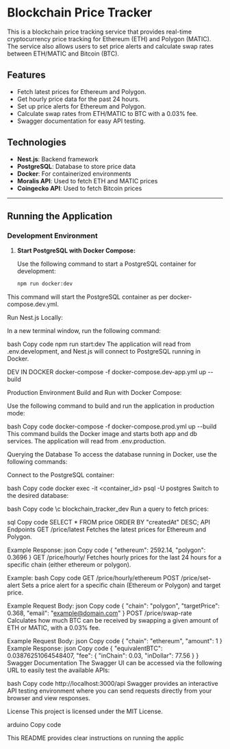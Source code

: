 <!-- Running the Application
Development Environment
Start PostgreSQL with Docker Compose

bash
Copy code
npm run docker:dev
This starts the PostgreSQL container as per docker-compose.dev.yml.
Run Nest.js Locally

In a new terminal window, run:

bash
Copy code
npm run start:dev
The application will read from .env.development.
Nest.js will connect to PostgreSQL running in Docker.
Production Environment
Build and Run with Docker Compose

bash
Copy code
npm run docker:prod
This builds the Docker image and starts both app and db services.
The application will read from .env.production.

query from db

docker exec -it 7f9e0d87dfe0 psql -U postgres

\c blockchain_tracker_dev

SELECT * FROM price ORDER BY "createdAt" DESC; -->


# Blockchain Price Tracker

This is a blockchain price tracking service that provides real-time cryptocurrency price tracking for Ethereum (ETH) and Polygon (MATIC). The service also allows users to set price alerts and calculate swap rates between ETH/MATIC and Bitcoin (BTC).

## Features
- Fetch latest prices for Ethereum and Polygon.
- Get hourly price data for the past 24 hours.
- Set up price alerts for Ethereum and Polygon.
- Calculate swap rates from ETH/MATIC to BTC with a 0.03% fee.
- Swagger documentation for easy API testing.

## Technologies
- **Nest.js**: Backend framework
- **PostgreSQL**: Database to store price data
- **Docker**: For containerized environments
- **Moralis API**: Used to fetch ETH and MATIC prices
- **Coingecko API**: Used to fetch Bitcoin prices

---

## Running the Application

### Development Environment

1. **Start PostgreSQL with Docker Compose:**

   Use the following command to start a PostgreSQL container for development:

   ```bash
   npm run docker:dev
This command will start the PostgreSQL container as per docker-compose.dev.yml.

Run Nest.js Locally:

In a new terminal window, run the following command:

bash
Copy code
npm run start:dev
The application will read from .env.development, and Nest.js will connect to PostgreSQL running in Docker.

DEV IN DOCKER
docker-compose -f docker-compose.dev-app.yml up --build

Production Environment
Build and Run with Docker Compose:

Use the following command to build and run the application in production mode:

bash
Copy code
docker-compose -f docker-compose.prod.yml up --build
This command builds the Docker image and starts both app and db services. The application will read from .env.production.

Querying the Database
To access the database running in Docker, use the following commands:

Connect to the PostgreSQL container:

bash
Copy code
docker exec -it <container_id> psql -U postgres
Switch to the desired database:

bash
Copy code
\c blockchain_tracker_dev
Run a query to fetch prices:

sql
Copy code
SELECT * FROM price ORDER BY "createdAt" DESC;
API Endpoints
GET /price/latest
Fetches the latest prices for Ethereum and Polygon.

Example Response:
json
Copy code
{
  "ethereum": 2592.14,
  "polygon": 0.3696
}
GET /price/hourly/
Fetches hourly prices for the last 24 hours for a specific chain (either ethereum or polygon).

Example:
bash
Copy code
GET /price/hourly/ethereum
POST /price/set-alert
Sets a price alert for a specific chain (Ethereum or Polygon) and target price.

Example Request Body:
json
Copy code
{
  "chain": "polygon",
  "targetPrice": 0.368,
  "email": "example@domain.com"
}
POST /price/swap-rate
Calculates how much BTC can be received by swapping a given amount of ETH or MATIC, with a 0.03% fee.

Example Request Body:
json
Copy code
{
  "chain": "ethereum", 
  "amount": 1
}
Example Response:
json
Copy code
{
  "equivalentBTC": 0.03876251064548407,
  "fee": {
    "inChain": 0.03,
    "inDollar": 77.56
  }
}
Swagger Documentation
The Swagger UI can be accessed via the following URL to easily test the available APIs:

bash
Copy code
http://localhost:3000/api
Swagger provides an interactive API testing environment where you can send requests directly from your browser and view responses.

License
This project is licensed under the MIT License.

arduino
Copy code

This README provides clear instructions on running the applic